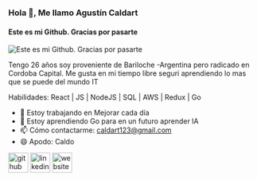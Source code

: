### Hola 👋, Me llamo Agustín Caldart
#### Este es mi Github. Gracias por pasarte
![Este es mi Github. Gracias por pasarte](https://raw.githubusercontent.com/flexdinesh/react-redux-boilerplate/master/app/components/Header/images/banner.jpg)

Tengo 26 años soy proveniente de Bariloche -Argentina pero radicado en Cordoba Capital. Me gusta en mi tiempo libre seguri aprendiendo lo mas que se puede del mundo IT

Habilidades: React | JS | NodeJS | SQL | AWS | Redux | Go

- 🔭 Estoy trabajando en Mejorar cada día 
- 🌱 Estoy aprendiendo Go para en un futuro aprender IA 
- 📫 Cómo contactarme: caldart123@gmail.com 
- 😄 Apodo: Caldo 


[<img src='https://cdn.jsdelivr.net/npm/simple-icons@3.0.1/icons/github.svg' alt='github' height='40'>](https://github.com/AgustinCaldart)  [<img src='https://cdn.jsdelivr.net/npm/simple-icons@3.0.1/icons/linkedin.svg' alt='linkedin' height='40'>](https://www.linkedin.com/in/acaldart/)  [<img src='https://cdn.jsdelivr.net/npm/simple-icons@3.0.1/icons/icloud.svg' alt='website' height='40'>](https://agustincaldart.github.io/portfolio/)  

